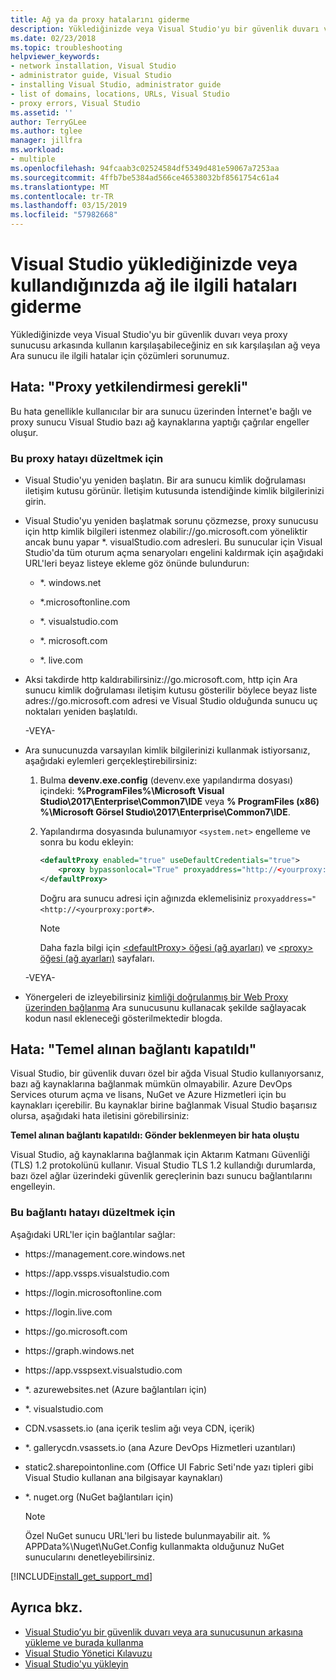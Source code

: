 ```yaml
---
title: Ağ ya da proxy hatalarını giderme
description: Yüklediğinizde veya Visual Studio'yu bir güvenlik duvarı veya proxy sunucusu arkasında kullanın karşılaşabileceğiniz ağ veya Ara sunucu ile ilgili hatalar için çözüm bulun.
ms.date: 02/23/2018
ms.topic: troubleshooting
helpviewer_keywords:
- network installation, Visual Studio
- administrator guide, Visual Studio
- installing Visual Studio, administrator guide
- list of domains, locations, URLs, Visual Studio
- proxy errors, Visual Studio
ms.assetid: ''
author: TerryGLee
ms.author: tglee
manager: jillfra
ms.workload:
- multiple
ms.openlocfilehash: 94fcaab3c02524584df5349d481e59067a7253aa
ms.sourcegitcommit: 4ffb7be5384ad566ce46538032bf8561754c61a4
ms.translationtype: MT
ms.contentlocale: tr-TR
ms.lasthandoff: 03/15/2019
ms.locfileid: "57982668"
---
```

# <a name="troubleshooting-network-related-errors-when-you-install-or-use-visual-studio"></a>Visual Studio yüklediğinizde veya kullandığınızda ağ ile ilgili hataları giderme

Yüklediğinizde veya Visual Studio'yu bir güvenlik duvarı veya proxy sunucusu arkasında kullanın karşılaşabileceğiniz en sık karşılaşılan ağ veya Ara sunucu ile ilgili hatalar için çözümleri sorunumuz.

## <a name="error-proxy-authorization-required"></a>Hata: "Proxy yetkilendirmesi gerekli"

Bu hata genellikle kullanıcılar bir ara sunucu üzerinden İnternet'e bağlı ve proxy sunucu Visual Studio bazı ağ kaynaklarına yaptığı çağrılar engeller oluşur.

### <a name="to-fix-this-proxy-error"></a>Bu proxy hatayı düzeltmek için

- Visual Studio'yu yeniden başlatın. Bir ara sunucu kimlik doğrulaması iletişim kutusu görünür. İletişim kutusunda istendiğinde kimlik bilgilerinizi girin.

- Visual Studio'yu yeniden başlatmak sorunu çözmezse, proxy sunucusu için http kimlik bilgileri istenmez olabilir:&#47;&#47;go.microsoft.com yöneliktir ancak bunu yapar &#42;. visualStudio.com adresleri. Bu sunucular için Visual Studio'da tüm oturum açma senaryoları engelini kaldırmak için aşağıdaki URL'leri beyaz listeye ekleme göz önünde bulundurun:

    - &#42;. windows.net

    - &#42;.microsoftonline.com

    - &#42;. visualstudio.com

    - &#42;. microsoft.com

    - &#42;. live.com

- Aksi takdirde http kaldırabilirsiniz:&#47;&#47;go.microsoft.com, http için Ara sunucu kimlik doğrulaması iletişim kutusu gösterilir böylece beyaz liste adres:&#47;&#47;go.microsoft.com adresi ve Visual Studio olduğunda sunucu uç noktaları yeniden başlatıldı.

  -VEYA-

- Ara sunucunuzda varsayılan kimlik bilgilerinizi kullanmak istiyorsanız, aşağıdaki eylemleri gerçekleştirebilirsiniz:

  1. Bulma **devenv.exe.config** (devenv.exe yapılandırma dosyası) içindeki: **%ProgramFiles%\Microsoft Visual Studio\2017\Enterprise\Common7\IDE** veya **% ProgramFiles (x86) %\Microsoft Görsel Studio\2017\Enterprise\Common7\IDE**.

  2. Yapılandırma dosyasında bulunamıyor `<system.net>` engelleme ve sonra bu kodu ekleyin:

      ```xml
      <defaultProxy enabled="true" useDefaultCredentials="true">
          <proxy bypassonlocal="True" proxyaddress="http://<yourproxy:port#>"/>
      </defaultProxy>
      ```

      Doğru ara sunucu adresi için ağınızda eklemelisiniz `proxyaddress="<http://<yourproxy:port#>`.

     > [!NOTE]
     > Daha fazla bilgi için [ &lt;defaultProxy&gt; öğesi (ağ ayarları)](/dotnet/framework/configure-apps/file-schema/network/defaultproxy-element-network-settings) ve [ &lt;proxy&gt; öğesi (ağ ayarları)](/dotnet/framework/configure-apps/file-schema/network/proxy-element-network-settings) sayfaları.

  -VEYA-

- Yönergeleri de izleyebilirsiniz [kimliği doğrulanmış bir Web Proxy üzerinden bağlanma](https://blogs.msdn.microsoft.com/rido/2010/05/06/how-to-connect-to-tfs-through-authenticated-web-proxy/) Ara sunucusunu kullanacak şekilde sağlayacak kodun nasıl ekleneceği gösterilmektedir blogda.

## <a name="error-the-underlying-connection-was-closed"></a>Hata: "Temel alınan bağlantı kapatıldı"

Visual Studio, bir güvenlik duvarı özel bir ağda Visual Studio kullanıyorsanız, bazı ağ kaynaklarına bağlanmak mümkün olmayabilir. Azure DevOps Services oturum açma ve lisans, NuGet ve Azure Hizmetleri için bu kaynakları içerebilir. Bu kaynaklar birine bağlanmak Visual Studio başarısız olursa, aşağıdaki hata iletisini görebilirsiniz:

  **Temel alınan bağlantı kapatıldı: Gönder beklenmeyen bir hata oluştu**

Visual Studio, ağ kaynaklarına bağlanmak için Aktarım Katmanı Güvenliği (TLS) 1.2 protokolünü kullanır. Visual Studio TLS 1.2 kullandığı durumlarda, bazı özel ağlar üzerindeki güvenlik gereçlerinin bazı sunucu bağlantılarını engelleyin.

### <a name="to-fix-this-connection-error"></a>Bu bağlantı hatayı düzeltmek için

Aşağıdaki URL'ler için bağlantılar sağlar:

- https:&#47;&#47;management.core.windows.net

- https:&#47;&#47;app.vssps.visualstudio.com

- https:&#47;&#47;login.microsoftonline.com

- https:&#47;&#47;login.live.com

- https:&#47;&#47;go.microsoft.com

- https:&#47;&#47;graph.windows.net

- https:&#47;&#47;app.vsspsext.visualstudio.com

- &#42;. azurewebsites.net (Azure bağlantıları için)

- &#42;. visualstudio.com

- CDN.vsassets.io (ana içerik teslim ağı veya CDN, içerik)

- &#42;. gallerycdn.vsassets.io (ana Azure DevOps Hizmetleri uzantıları)

- static2.sharepointonline.com (Office UI Fabric Seti'nde yazı tipleri gibi Visual Studio kullanan ana bilgisayar kaynakları)

- &#42;. nuget.org (NuGet bağlantıları için)

  > [!NOTE]
  > Özel NuGet sunucu URL'leri bu listede bulunmayabilir ait. % APPData%\Nuget\NuGet.Config kullanmakta olduğunuz NuGet sunucularını denetleyebilirsiniz.

[!INCLUDE[install_get_support_md](includes/install_get_support_md.md)]

## <a name="see-also"></a>Ayrıca bkz.

* [Visual Studio’yu bir güvenlik duvarı veya ara sunucusunun arkasına yükleme ve burada kullanma](install-and-use-visual-studio-behind-a-firewall-or-proxy-server.md)
* [Visual Studio Yönetici Kılavuzu](visual-studio-administrator-guide.md)
* [Visual Studio'yu yükleyin](install-visual-studio.md)
